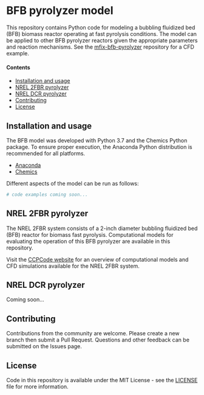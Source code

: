 # BFB pyrolyzer model

This repository contains Python code for modeling a bubbling fluidized bed (BFB) biomass reactor operating at fast pyrolysis conditions. The model can be applied to other BFB pyrolyzer reactors given the appropriate parameters and reaction mechanisms. See the [mfix-bfb-pyrolyzer](https://github.com/ccpcode/mfix-bfb-pyrolyzer) repository for a CFD example.

#### Contents

- [Installation and usage](#installation-and-usage)
- [NREL 2FBR pyrolyzer](#nrel-2fbr-pyrolyzer)
- [NREL DCR pyrolyzer](#nrel-dcr-pyrolyzer)
- [Contributing](#contributing)
- [License](#license)

## Installation and usage

The BFB model was developed with Python 3.7 and the Chemics Python package. To ensure proper execution, the Anaconda Python distribution is recommended for all platforms.

- [Anaconda](https://www.anaconda.com)
- [Chemics](https://chemics.github.io)

Different aspects of the model can be run as follows:

```python
# code examples coming soon...
```

## NREL 2FBR pyrolyzer

The NREL 2FBR system consists of a 2-inch diameter bubbling fluidized bed (BFB) reactor for biomass fast pyrolysis. Computational models for evaluating the operation of this BFB pyrolyzer are available in this repository.

Visit the [CCPCode website](https://ccpcode.github.io) for an overview of computational models and CFD simulations available for the NREL 2FBR system.

## NREL DCR pyrolyzer

Coming soon...

## Contributing

Contributions from the community are welcome. Please create a new branch then submit a Pull Request. Questions and other feedback can be submitted on the Issues page.

## License

Code in this repository is available under the MIT License - see the [LICENSE](LICENSE) file for more information.

